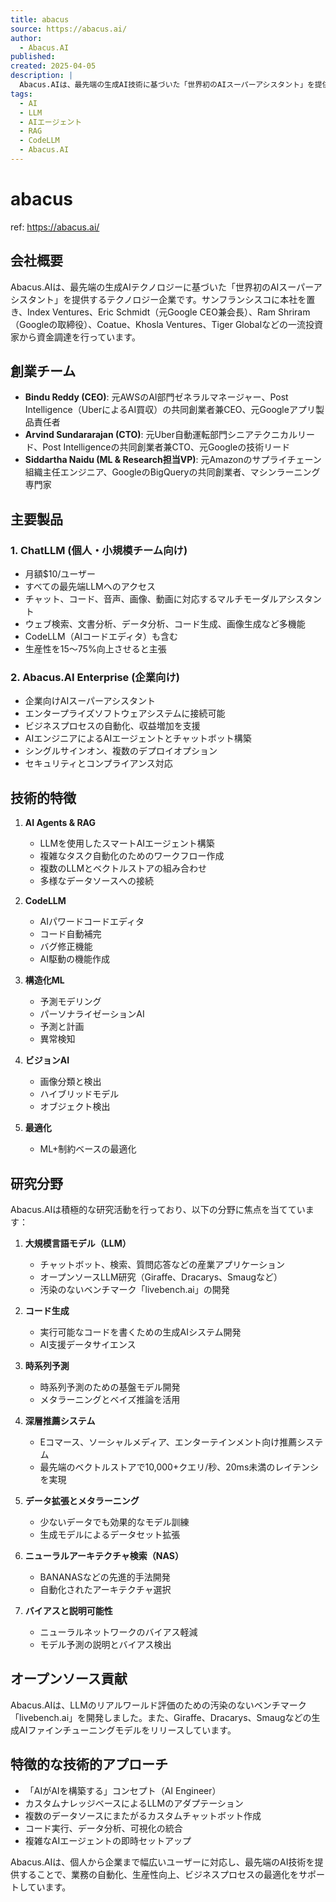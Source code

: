 ```yaml
---
title: abacus
source: https://abacus.ai/
author:
  - Abacus.AI
published: 
created: 2025-04-05
description: |
  Abacus.AIは、最先端の生成AI技術に基づいた「世界初のAIスーパーアシスタント」を提供し、個人向けのChatLLMや企業向けのAbacus.AI Enterpriseを展開するテクノロジー企業。
tags:
  - AI
  - LLM
  - AIエージェント
  - RAG
  - CodeLLM
  - Abacus.AI
---
```


# abacus

ref: <https://abacus.ai/>

## 会社概要

Abacus.AIは、最先端の生成AIテクノロジーに基づいた「世界初のAIスーパーアシスタント」を提供するテクノロジー企業です。サンフランシスコに本社を置き、Index Ventures、Eric Schmidt（元Google CEO兼会長）、Ram Shriram（Googleの取締役）、Coatue、Khosla Ventures、Tiger Globalなどの一流投資家から資金調達を行っています。

## 創業チーム

- **Bindu Reddy (CEO)**: 元AWSのAI部門ゼネラルマネージャー、Post Intelligence（UberによるAI買収）の共同創業者兼CEO、元Googleアプリ製品責任者
- **Arvind Sundararajan (CTO)**: 元Uber自動運転部門シニアテクニカルリード、Post Intelligenceの共同創業者兼CTO、元Googleの技術リード
- **Siddartha Naidu (ML & Research担当VP)**: 元Amazonのサプライチェーン組織主任エンジニア、GoogleのBigQueryの共同創業者、マシンラーニング専門家

## 主要製品

### 1. **ChatLLM (個人・小規模チーム向け)**

- 月額$10/ユーザー
- すべての最先端LLMへのアクセス
- チャット、コード、音声、画像、動画に対応するマルチモーダルアシスタント
- ウェブ検索、文書分析、データ分析、コード生成、画像生成など多機能
- CodeLLM（AIコードエディタ）も含む
- 生産性を15〜75%向上させると主張

### 2. **Abacus.AI Enterprise (企業向け)**

- 企業向けAIスーパーアシスタント
- エンタープライズソフトウェアシステムに接続可能
- ビジネスプロセスの自動化、収益増加を支援
- AIエンジニアによるAIエージェントとチャットボット構築
- シングルサインオン、複数のデプロイオプション
- セキュリティとコンプライアンス対応

## 技術的特徴

1. **AI Agents & RAG**
   - LLMを使用したスマートAIエージェント構築
   - 複雑なタスク自動化のためのワークフロー作成
   - 複数のLLMとベクトルストアの組み合わせ
   - 多様なデータソースへの接続

2. **CodeLLM**
   - AIパワードコードエディタ
   - コード自動補完
   - バグ修正機能
   - AI駆動の機能作成

3. **構造化ML**
   - 予測モデリング
   - パーソナライゼーションAI
   - 予測と計画
   - 異常検知

4. **ビジョンAI**
   - 画像分類と検出
   - ハイブリッドモデル
   - オブジェクト検出

5. **最適化**
   - ML+制約ベースの最適化

## 研究分野

Abacus.AIは積極的な研究活動を行っており、以下の分野に焦点を当てています：

1. **大規模言語モデル（LLM）**
   - チャットボット、検索、質問応答などの産業アプリケーション
   - オープンソースLLM研究（Giraffe、Dracarys、Smaugなど）
   - 汚染のないベンチマーク「livebench.ai」の開発

2. **コード生成**
   - 実行可能なコードを書くための生成AIシステム開発
   - AI支援データサイエンス

3. **時系列予測**
   - 時系列予測のための基盤モデル開発
   - メタラーニングとベイズ推論を活用

4. **深層推薦システム**
   - Eコマース、ソーシャルメディア、エンターテインメント向け推薦システム
   - 最先端のベクトルストアで10,000+クエリ/秒、20ms未満のレイテンシを実現

5. **データ拡張とメタラーニング**
   - 少ないデータでも効果的なモデル訓練
   - 生成モデルによるデータセット拡張

6. **ニューラルアーキテクチャ検索（NAS）**
   - BANANASなどの先進的手法開発
   - 自動化されたアーキテクチャ選択

7. **バイアスと説明可能性**
   - ニューラルネットワークのバイアス軽減
   - モデル予測の説明とバイアス検出

## オープンソース貢献

Abacus.AIは、LLMのリアルワールド評価のための汚染のないベンチマーク「livebench.ai」を開発しました。また、Giraffe、Dracarys、Smaugなどの生成AIファインチューニングモデルをリリースしています。

## 特徴的な技術的アプローチ

- 「AIがAIを構築する」コンセプト（AI Engineer）
- カスタムナレッジベースによるLLMのアダプテーション
- 複数のデータソースにまたがるカスタムチャットボット作成
- コード実行、データ分析、可視化の統合
- 複雑なAIエージェントの即時セットアップ

Abacus.AIは、個人から企業まで幅広いユーザーに対応し、最先端のAI技術を提供することで、業務の自動化、生産性向上、ビジネスプロセスの最適化をサポートしています。
